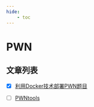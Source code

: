 ```yaml
---
hide:
    - toc
---
```

# PWN

## 文章列表

+ [x] [利用Docker技术部署PWN题目](other/build-pwn.md)

+ [ ] [PWNtools](pwntools/notes.md)
